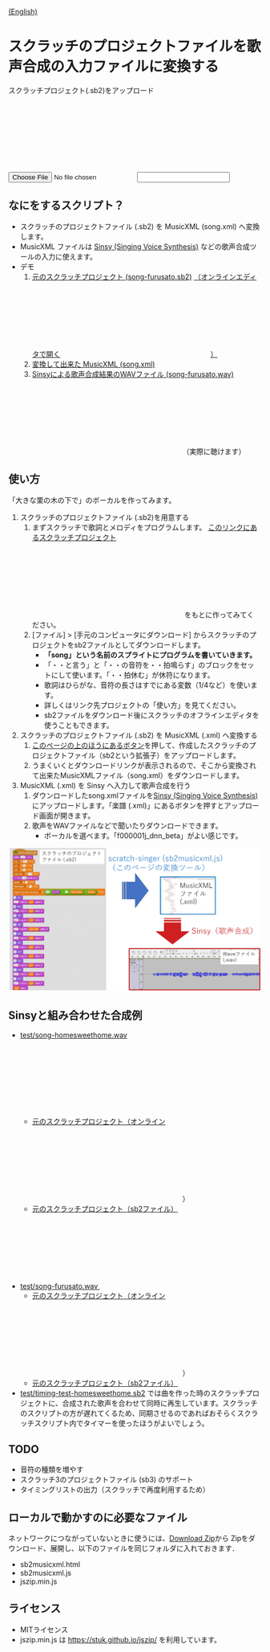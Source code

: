 [(English)](index-en.md)

# スクラッチのプロジェクトファイルを歌声合成の入力ファイルに変換する

<a name="uploadfile"></a>

<label for="infile" class="button">
    スクラッチプロジェクト(.sb2)をアップロード <svg class="icon"><use xlink:href="symbol-defs.svg#icon-upload"></use></svg>
    <input type="file" id="infile" name="f">
</label>
<input type="text" id="filename" placeholder="" readonly>

<div id="result" style="display:none;">
    <p id="result-succeed"><b>変換成功！</b></p>
    <ol>
        <li><a href="#" id="dl" class="button">MusicXMLファイルをダウンロード (song.xml)  <svg class="icon"><use xlink:href="symbol-defs.svg#icon-download"></use></svg></a></li>
        <li><a href="http://www.sinsy.jp/" target="_blank">Sinsyのページを開く <svg class="icon"><use xlink:href="symbol-defs.svg#icon-new-tab"></use></svg></a></li>
    </ol>
</div>
<script type="text/javascript" src="jszip.min.js"></script>
<script type="text/javascript" src="sb2musicxml.js"></script>


## なにをするスクリプト？

- スクラッチのプロジェクトファイル (.sb2) を MusicXML (song.xml) へ変換します。
- MusicXML ファイルは [Sinsy (Singing Voice Synthesis)](http://www.sinsy.jp/) などの歌声合成ツールの入力に使えます。
- デモ
    1. [元のスクラッチプロジェクト (song-furusato.sb2)](sb2/song-furusato.sb2) <a href="https://scratch.mit.edu/projects/239680094/" target="_blank">（オンラインエディタで開く<svg class="icon"><use xlink:href="symbol-defs.svg#icon-new-tab"></use></svg>）</a>
    1. [変換して出来た MusicXML (song.xml)](test/song.xml)
    1. [Sinsyによる歌声合成結果のWAVファイル (song-furusato.wav) <svg class="icon"><use xlink:href="symbol-defs.svg#icon-music"></use></svg>](test/song-furusato.wav)（実際に聴けます）
    
## 使い方

「大きな栗の木の下で」のボーカルを作ってみます。

1. スクラッチのプロジェクトファイル (.sb2)を用意する
    1. まずスクラッチで歌詞とメロディをプログラムします。 <a href="https://scratch.mit.edu/projects/240260846/" target="_blank">このリンクにあるスクラッチプロジェクト<svg class="icon"><use xlink:href="symbol-defs.svg#icon-new-tab"></use></svg></a> をもとに作ってみてください。
    1. [ファイル] > [手元のコンピュータにダウンロード] からスクラッチのプロジェクトをsb2ファイルとしてダウンロードします。
        - **「song」という名前のスプライトにプログラムを書いていきます。**
        - 「・・と言う」と「・・の音符を・・拍鳴らす」のブロックをセットにして使います。「・・拍休む」が休符になります。
        - 歌詞はひらがな、音符の長さはすでにある変数（1/4など）を使います。
        - 詳しくはリンク先プロジェクトの「使い方」を見てください。
        - sb2ファイルをダウンロード後にスクラッチのオフラインエディタを使うこともできます。
1. スクラッチのプロジェクトファイル (.sb2) を MusicXML (.xml) へ変換する
    1. [このページの上のほうにあるボタン](#uploadfile)を押して、作成したスクラッチのプロジェクトファイル（sb2という拡張子）をアップロードします。
    1. うまくいくとダウンロードリンクが表示されるので、そこから変換されて出来たMusicXMLファイル（song.xml）をダウンロードします。
1. MusicXML (.xml) を Sinsy へ入力して歌声合成を行う
    1. ダウンロードしたsong.xmlファイルを[Sinsy (Singing Voice Synthesis)
    ](http://www.sinsy.jp/)にアップロードします。「楽譜 (.xml)」にあるボタンを押すとアップロード画面が開きます。
    1. 歌声をWAVファイルなどで聞いたりダウンロードできます。
        - ボーカルを選べます。「f000001j_dnn_beta」がよい感じです。

![flow_JP.png](images/flow_JP.png)

## Sinsyと組み合わせた合成例

- [test/song-homesweethome.wav <svg class="icon"><use xlink:href="symbol-defs.svg#icon-music"></use></svg>](test/song-homesweethome.wav)
    - <a href="https://scratch.mit.edu/projects/239680350/" target="_blank">元のスクラッチプロジェクト（オンライン<svg class="icon"><use xlink:href="symbol-defs.svg#icon-new-tab"></use></svg></a>）
    - [元のスクラッチプロジェクト（sb2ファイル）](sb2/song-homesweethome.sb2)
- [test/song-furusato.wav <svg class="icon"><use xlink:href="symbol-defs.svg#icon-music"></use></svg>](test/song-furusato.wav)
    - <a href="https://scratch.mit.edu/projects/239680094/" target="_blank">元のスクラッチプロジェクト（オンライン<svg class="icon"><use xlink:href="symbol-defs.svg#icon-new-tab"></use></svg></a>）
    - [元のスクラッチプロジェクト（sb2ファイル）](sb2/song-furusato.sb2)
- [test/timing-test-homesweethome.sb2](test/timing-test-homesweethome.sb2) では曲を作った時のスクラッチプロジェクトに、合成された歌声を合わせて同時に再生しています。スクラッチのスクリプトの方が遅れてくるため、同期させるのであればおそらくスクラッチスクリプト内でタイマーを使ったほうがよいでしょう。

## TODO

- 音符の種類を増やす
- スクラッチ3のプロジェクトファイル (sb3) のサポート
- タイミングリストの出力（スクラッチで再度利用するため）

## ローカルで動かすのに必要なファイル

ネットワークにつながっていないときに使うには、[Download Zip](https://github.com/memakura/scratch-singer/zipball/master)から Zipをダウンロード、展開し、以下のファイルを同じフォルダに入れておきます．

- sb2musicxml.html
- sb2musicxml.js
- jszip.min.js

## ライセンス

- MITライセンス
- jszip.min.js は https://stuk.github.io/jszip/ を利用しています。

<script defer src="svgxuse.js"></script>
